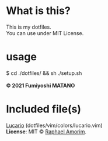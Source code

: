 # What is this?
This is my dotfiles.<br>
You can use under MIT License.<br>

# usage
\$ cd ./dotfiles/ && sh ./setup.sh<br>
<br>
**© 2021 Fumiyoshi MATANO**<br>

# Included file(s)
[Lucario](https://github.com/raphamorim/lucario) (dotfiles/vim/colors/lucario.vim)<br>
**License**: MIT © [Raphael Amorim](https://github.com/raphamorim).
